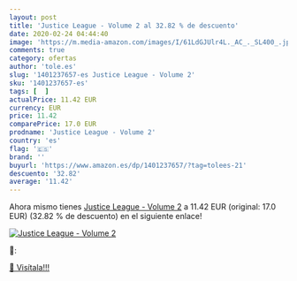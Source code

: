```yaml
---
layout: post
title: 'Justice League - Volume 2 al 32.82 % de descuento'
date: 2020-02-24 04:44:40
image: 'https://m.media-amazon.com/images/I/61LdGJUlr4L._AC_._SL400_.jpg'
comments: true
category: ofertas
author: 'tole.es'
slug: '1401237657-es Justice League - Volume 2'
sku: '1401237657-es'
tags: [  ]
actualPrice: 11.42 EUR
currency: EUR
price: 11.42
comparePrice: 17.0 EUR
prodname: 'Justice League - Volume 2'
country: 'es'
flag: '🇪🇸'
brand: ''
buyurl: 'https://www.amazon.es/dp/1401237657/?tag=tolees-21'
descuento: '32.82'
average: '11.42'
---
```


Ahora mismo tienes [Justice League - Volume 2](https://www.amazon.es/dp/1401237657/?tag=tolees-21) a 11.42 EUR (original: 17.0 EUR) (32.82 %  de descuento) en el siguiente enlace!

[![Justice League - Volume 2](https://m.media-amazon.com/images/I/61LdGJUlr4L._AC_._SL400_.jpg)](https://www.amazon.es/dp/1401237657/?tag=tolees-21)

🔎:


[🛒 Visítala!!!](https://www.amazon.es/dp/1401237657/?tag=tolees-21)
